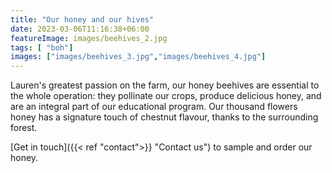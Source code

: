 ```yaml
---
title: "Our honey and our hives"
date: 2023-03-06T11:16:38+06:00
featureImage: images/beehives_2.jpg
tags: [ "boh"]
images: ["images/beehives_3.jpg","images/beehives_4.jpg"]
---
```

Lauren's greatest passion on the farm, our honey beehives are essential to the whole operation: they pollinate our crops, produce delicious honey, and are an integral part of our educational program. Our thousand flowers honey has a signature touch of chestnut flavour, thanks to the surrounding forest. 

[Get in touch]({{< ref "contact">}} "Contact us") to sample and order our honey.
